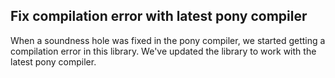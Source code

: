 ## Fix compilation error with latest pony compiler

When a soundness hole was fixed in the pony compiler, we started getting a compilation error in this library. We've updated the library to work with the latest pony compiler.
